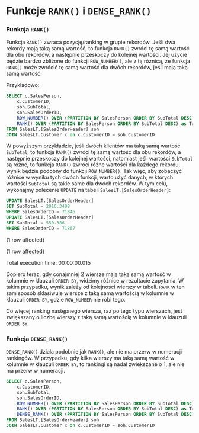 # Funkcje `RANK()` i `DENSE_RANK()`

### Funkcja `RANK()`

Funkcja `RANK()` zwraca pozycję/ranking w grupie rekordów. Jeśli dwa rekordy mają taką samą wartość, to funkcja `RANK()` zwróci tę samą wartość dla obu rekordów, a następnie przeskoczy do kolejnej wartości. Jej użycie będzie bardzo zbliżone do funkcji `ROW_NUMBER()`, ale z tą różnicą, że funkcja `RANK()` może zwrócić tę samą wartość dla dwóch rekordów, jeśli mają taką samą wartość.

Przykładowo:


```sql
SELECT c.SalesPerson, 
    c.CustomerID, 
    soh.SubTotal, 
    soh.SalesOrderID,
    ROW_NUMBER() OVER (PARTITION BY SalesPerson ORDER BY SubTotal DESC) as TopCustomerRN,
    RANK() OVER (PARTITION BY SalesPerson ORDER BY SubTotal DESC) as TopCustomerRank
FROM SalesLT.[SalesOrderHeader] soh
JOIN SalesLT.Customer c on c.CustomerID = soh.CustomerID
```



W powyższym przykładzie, jeśli dwóch klientów ma taką samą wartość `SubTotal`, to funkcja `RANK()` zwróci tę samą wartość dla obu rekordów, a następnie przeskoczy do kolejnej wartości, natomiast jeśli wartości `SubTotal` są różne, to funkcja `RANK()` zwróci różne wartości dla każdego rekordu, wynik będzie podobny do funkcji `ROW_NUMBER()`. Tak więc, aby zobaczyć róźnice w wyniku tych dwóch funkcji, warto użyć danych, w których wartości `SubTotal` są takie same dla dwóch rekordów. W tym celu, wykonajmy polecenie `UPDATE` na tabeli `SalesLT.[SalesOrderHeader]`:






```sql
UPDATE SalesLT.[SalesOrderHeader]
SET SubTotal = 2016.3408
WHERE SalesOrderID = 71846
UPDATE SalesLT.[SalesOrderHeader]
SET SubTotal = 550.386
WHERE SalesOrderID = 71867
```


(1 row affected)



(1 row affected)



Total execution time: 00:00:00.015


Dopiero teraz, gdy conajmniej 2 wiersze mają taką samą wartość w kolumnie w klauzuli `ORDER BY`, widzimy róźnice w rezultacie zapytania. W takim przypadku, wynik zależy od kolejności wierszy w tabeli. `RANK` w ten sam sposób sklasiwuje wiersze z taką samą wartością w kolumnie w klauzuli `ORDER BY`, gdzie `ROW_NUMBER` nie robi tego. 



Co więcej ranking następnego wiersza, raz po tego typu wierszach, jest zwiększany o liczbę wierszy z taką samą wartością w kolumnie w klauzuli `ORDER BY`.





### Funkcja `DENSE_RANK()`



`DENSE_RANK()` działa podobnie jak `RANK()`, ale nie ma przerw w numeracji rankingów. W przypadku, gdy kilka wierszy ma taką samą wartość w kolumnie w klauzuli `ORDER BY`, to rankingi są nadal zwiększane o 1, ale nie ma przerw w numeracji.






```sql
SELECT c.SalesPerson, 
    c.CustomerID, 
    soh.SubTotal, 
    soh.SalesOrderID,
    ROW_NUMBER() OVER (PARTITION BY SalesPerson ORDER BY SubTotal DESC) as TopCustomerRN,
    RANK() OVER (PARTITION BY SalesPerson ORDER BY SubTotal DESC) as TopCustomerRank,
    DENSE_RANK() OVER (PARTITION BY SalesPerson ORDER BY SubTotal DESC) as TopCustomerDenseRank
FROM SalesLT.[SalesOrderHeader] soh
JOIN SalesLT.Customer c on c.CustomerID = soh.CustomerID
```


